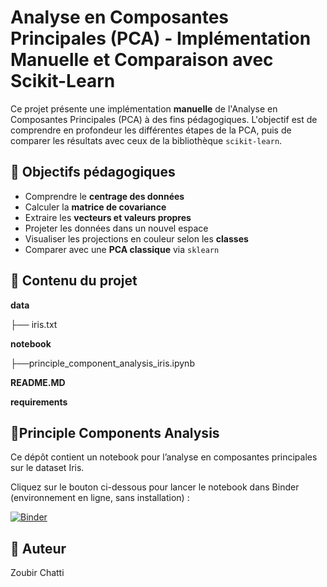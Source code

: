 # Analyse en Composantes Principales (PCA) - Implémentation Manuelle et Comparaison avec Scikit-Learn

Ce projet présente une implémentation **manuelle** de l'Analyse en Composantes Principales (PCA) à des fins pédagogiques. L'objectif est de comprendre en profondeur les différentes étapes de la PCA, puis de comparer les résultats avec ceux de la bibliothèque `scikit-learn`.

## 📌 Objectifs pédagogiques

- Comprendre le **centrage des données**
- Calculer la **matrice de covariance**
- Extraire les **vecteurs et valeurs propres**
- Projeter les données dans un nouvel espace
- Visualiser les projections en couleur selon les **classes**
- Comparer avec une **PCA classique** via `sklearn`

## 📁 Contenu du projet

**data**

├── iris.txt

**notebook**

├──principle_component_analysis_iris.ipynb

**README.MD**

**requirements**


## 📌Principle Components Analysis

Ce dépôt contient un notebook pour l’analyse en composantes principales sur le dataset Iris.

Cliquez sur le bouton ci-dessous pour lancer le notebook dans Binder (environnement en ligne, sans installation) :

[![Binder](https://mybinder.org/badge_logo.svg)](https://mybinder.org/v2/gh/ZoubirCHATTI/Principle-components-analysis/main?urlpath=%2Fdoc%2Ftree%2Fnotebook%2Fprinciple_component_analysis_iris.ipynb)



## 👤 Auteur
Zoubir Chatti

